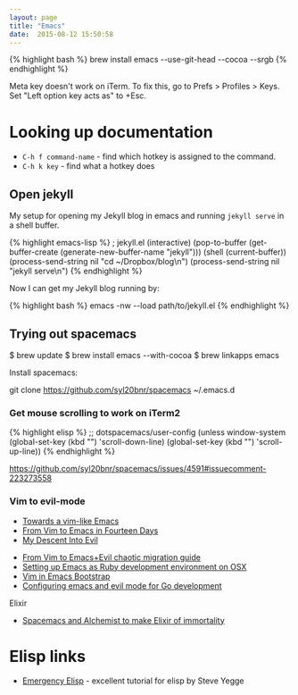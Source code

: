 ```yaml
---
layout: page
title: "Emacs"
date:  2015-08-12 15:50:58
---
```


{% highlight bash %}
brew install emacs --use-git-head --cocoa --srgb
{% endhighlight %}

Meta key doesn't work on iTerm.
To fix this, go to Prefs > Profiles > Keys.
Set "Left option key acts as" to +Esc.

# Looking up documentation

- `C-h f command-name` - find which hotkey is assigned to the command.
- `C-h k key` - find what a hotkey does

## Open jekyll

My setup for opening my Jekyll blog in emacs
and running `jekyll serve` in a shell buffer.

{% highlight emacs-lisp %}
; jekyll.el
(interactive)
(pop-to-buffer (get-buffer-create (generate-new-buffer-name "jekyll")))
(shell (current-buffer))
(process-send-string nil "cd ~/Dropbox/blog\n")
(process-send-string nil "jekyll serve\n")
{% endhighlight %}

Now I can get my Jekyll blog running by:

{% highlight bash %}
emacs -nw --load path/to/jekyll.el
{% endhighlight %}

## Trying out spacemacs

$ brew update
$ brew install emacs --with-cocoa
$ brew linkapps emacs

Install spacemacs:

git clone https://github.com/syl20bnr/spacemacs ~/.emacs.d

### Get mouse scrolling to work on iTerm2

{% highlight elisp %}
;; dotspacemacs/user-config
(unless window-system
  (global-set-key (kbd "<mouse-4>") 'scroll-down-line)
  (global-set-key (kbd "<mouse-5>") 'scroll-up-line))
{% endhighlight %}

<https://github.com/syl20bnr/spacemacs/issues/4591#issuecomment-223273558>

### Vim to evil-mode

- [Towards a vim-like Emacs](http://nathantypanski.com/blog/2014-08-03-a-vim-like-emacs-config.html)
- [From Vim to Emacs in Fourteen Days](http://blog.aaronbieber.com/2015/05/24/from-vim-to-emacs-in-fourteen-days.html)
- [My Descent Into Evil](https://medium.com/@bryangarza/my-descent-into-evil-98f7017475b6)
* [From Vim to Emacs+Evil chaotic migration guide](http://juanjoalvarez.net/es/detail/2014/sep/19/vim-emacsevil-chaotic-migration-guide/)
* [Setting up Emacs as Ruby development environment on OSX](http://crypt.codemancers.com/posts/2013-09-26-setting-up-emacs-as-development-environment-on-osx/)
* [Vim in Emacs Bootstrap](http://bling.github.io/blog/2013/09/09/vim-in-emacs-bootstrap/)
* [Configuring emacs and evil mode for Go development](http://jen20.com/2015/02/06/configuring-emacs-for-go-part-1.html)


Elixir

- [Spacemacs and Alchemist to make Elixir of immortality](http://www.zohaib.me/spacemacs-and-alchemist-to-make-elixir-of-immortality/)

# Elisp links

* [Emergency Elisp](http://steve-yegge.blogspot.in/2008/01/emergency-elisp.html) -
  excellent tutorial for elisp by Steve Yegge
